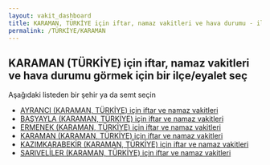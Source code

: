 ```yaml
---
layout: vakit_dashboard
title: KARAMAN, TÜRKİYE için iftar, namaz vakitleri ve hava durumu - ilçe/eyalet seç
permalink: /TÜRKİYE/KARAMAN
---
```


## KARAMAN (TÜRKİYE) için iftar, namaz vakitleri ve hava durumu  görmek için bir ilçe/eyalet seç

Aşağıdaki listeden bir şehir ya da semt seçin

* [AYRANCI (KARAMAN, TÜRKİYE) için iftar ve namaz vakitleri](/TÜRKİYE/KARAMAN/AYRANCI)
* [BAŞYAYLA (KARAMAN, TÜRKİYE) için iftar ve namaz vakitleri](/TÜRKİYE/KARAMAN/BAŞYAYLA)
* [ERMENEK (KARAMAN, TÜRKİYE) için iftar ve namaz vakitleri](/TÜRKİYE/KARAMAN/ERMENEK)
* [KARAMAN (KARAMAN, TÜRKİYE) için iftar ve namaz vakitleri](/TÜRKİYE/KARAMAN/KARAMAN)
* [KAZIMKARABEKİR (KARAMAN, TÜRKİYE) için iftar ve namaz vakitleri](/TÜRKİYE/KARAMAN/KAZIMKARABEKİR)
* [SARIVELİLER (KARAMAN, TÜRKİYE) için iftar ve namaz vakitleri](/TÜRKİYE/KARAMAN/SARIVELİLER)

<script type="text/javascript">
  var GLOBAL_COUNTRY = 'TÜRKİYE';
  var GLOBAL_CITY = 'KARAMAN';
  var GLOBAL_STATE = 'KARAMAN';
</script>
